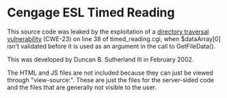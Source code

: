 # Cengage ESL Timed Reading
This source code was leaked by the exploitation of a [directory traversal vulnerability](https://college.cengage.com/cgi-bin/esl_site/timed_reading/timed_reading.cgi?unit01/../../../../../../../../etc/passwd) (CWE-23) on line 38 of timed_reading.cgi, when $dataArray[0] isn't validated before it is used as an argument in the call to GetFileData().

This was developed by Duncan B. Sutherland III in February 2002.

The HTML and JS files are not included because they can just be viewed through "view-source:". These are just the files for the server-sided code and the files that are generally not visible to the user.
